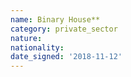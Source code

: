 ```yaml
---
name: Binary House**
category: private_sector
nature: 
nationality: 
date_signed: '2018-11-12'
---
```

    